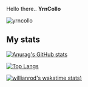 Hello there..
**YrnCollo**
<p align="left"> <img src="https://komarev.com/ghpvc/?username=yrncollo" alt="yrncollo" /> </p>

## My stats
[![Anurag's GitHub stats](https://github-readme-stats.vercel.app/api?username=yrncollo&show_icons=true&theme=radical&repo=github-readme-stats)](https://github.com/anuraghazra/github-readme-stats)

[![Top Langs](https://github-readme-stats.vercel.app/api/top-langs/?username=yrncollo&show_icons=true&theme=radical)](https://github.com/anuraghazra/github-readme-stats)

[![willianrod's wakatime stats](https://github-readme-stats.vercel.app/api/wakatime?username=yrncollo&theme=radical))](https://github.com/anuraghazra/github-readme-stats)
